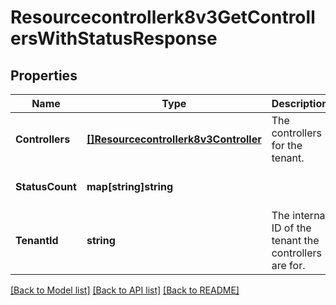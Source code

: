 # Resourcecontrollerk8v3GetControllersWithStatusResponse

## Properties
Name | Type | Description | Notes
------------ | ------------- | ------------- | -------------
**Controllers** | [**[]Resourcecontrollerk8v3Controller**](resourcecontrollerk8v3Controller.md) | The controllers for the tenant. | [optional] [default to null]
**StatusCount** | **map[string]string** |  | [optional] [default to null]
**TenantId** | **string** | The internal ID of the tenant the controllers are for. | [optional] [default to null]

[[Back to Model list]](../README.md#documentation-for-models) [[Back to API list]](../README.md#documentation-for-api-endpoints) [[Back to README]](../README.md)

